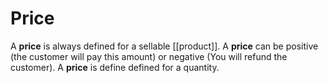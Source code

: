 # Price

A **price** is always defined for a sellable [[product]].
A **price** can be positive (the customer will pay this amount) or negative (You will refund the customer).
A **price** is define defined for a quantity.